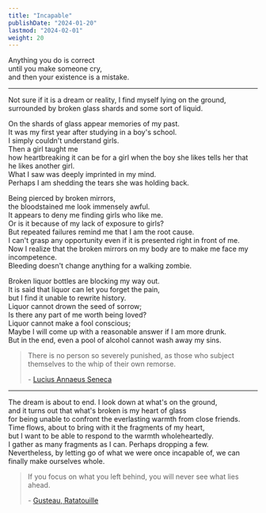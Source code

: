 ```yaml
---
title: "Incapable"
publishDate: "2024-01-20"
lastmod: "2024-02-01"
weight: 20
---
```


Anything you do is correct<br/>
until you make someone cry,<br/>
and then your existence is a mistake.<br/>

---

Not sure if it is a dream or reality, I find myself lying on the ground,<br/>
surrounded by broken glass shards and some sort of liquid.<br/>

On the shards of glass appear memories of my past.<br/>
It was my first year after studying in a boy's school.<br/>
I simply couldn't understand girls.<br/>
Then a girl taught me<br/>
how heartbreaking it can be for a girl when the boy she likes tells her that he likes another girl.<br/>
What I saw was deeply imprinted in my mind.<br/>
Perhaps I am shedding the tears she was holding back.<br/>

Being pierced by broken mirrors,<br/>
the bloodstained me look immensely awful.<br/>
It appears to deny me finding girls who like me.<br/>
Or is it because of my lack of exposure to girls?<br/>
But repeated failures remind me that I am the root cause.<br/>
I can't grasp any opportunity even if it is presented right in front of me.<br/>
Now I realize that the broken mirrors on my body are to make me face my incompetence.<br/>
Bleeding doesn't change anything for a walking zombie.<br/>

Broken liquor bottles are blocking my way out.<br/>
It is said that liquor can let you forget the pain,<br/>
but I find it unable to rewrite history.<br/>
Liquor cannot drown the seed of sorrow;<br/>
Is there any part of me worth being loved?<br/>
Liquor cannot make a fool conscious;<br/>
Maybe I will come up with a reasonable answer if I am more drunk.<br/>
But in the end, even a pool of alcohol cannot wash away my sins.<br/>

> There is no person so severely punished, as those who subject themselves to
> the whip of their own remorse.
>
> \- [Lucius Annaeus Seneca](https://www.brainyquote.com/quotes/lucius_annaeus_seneca_155043)

---

The dream is about to end. I look down at what's on the ground,<br/>
and it turns out that what's broken is my heart of glass<br/>
for being unable to confront the everlasting warmth from close friends.<br/>
Time flows, about to bring with it the fragments of my heart,<br/>
but I want to be able to respond to the warmth wholeheartedly.<br/>
I gather as many fragments as I can. Perhaps dropping a few.<br/>
Nevertheless, by letting go of what we were once incapable of, we can finally make ourselves whole.<br/>

> If you focus on what you left behind, you will never see what lies ahead.
>
> \- [Gusteau, Ratatouille](https://www.goodreads.com/quotes/8052550-if-you-focus-on-what-you-left-behind-you-will)
